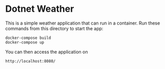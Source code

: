 # Dotnet Weather

This is a simple weather application that can run in a container. Run these commands from this directory to start the app:

```
docker-compose build
docker-compose up
```

You can then access the application on

```
http://localhost:8080/
```
